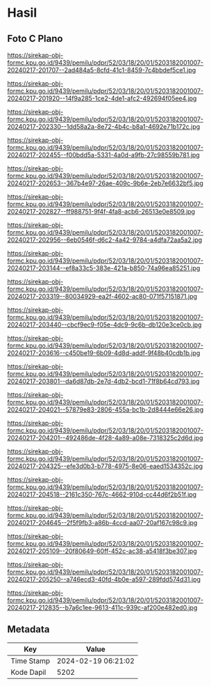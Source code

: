 # Hasil

## Foto C Plano

https://sirekap-obj-formc.kpu.go.id/9439/pemilu/pdpr/52/03/18/20/01/5203182001007-20240217-201707--2ad484a5-8cfd-41c1-8459-7c4bbdef5ce1.jpg

https://sirekap-obj-formc.kpu.go.id/9439/pemilu/pdpr/52/03/18/20/01/5203182001007-20240217-201920--14f9a285-1ce2-4de1-afc2-492694f05ee4.jpg

https://sirekap-obj-formc.kpu.go.id/9439/pemilu/pdpr/52/03/18/20/01/5203182001007-20240217-202330--1dd58a2a-8e72-4b4c-b8a1-4692e71b172c.jpg

https://sirekap-obj-formc.kpu.go.id/9439/pemilu/pdpr/52/03/18/20/01/5203182001007-20240217-202455--f00bdd5a-5331-4a0d-a9fb-27c98559b781.jpg

https://sirekap-obj-formc.kpu.go.id/9439/pemilu/pdpr/52/03/18/20/01/5203182001007-20240217-202653--367b4e97-26ae-409c-9b6e-2eb7e6632bf5.jpg

https://sirekap-obj-formc.kpu.go.id/9439/pemilu/pdpr/52/03/18/20/01/5203182001007-20240217-202827--ff988751-9f4f-4fa8-acb6-26513e0e8509.jpg

https://sirekap-obj-formc.kpu.go.id/9439/pemilu/pdpr/52/03/18/20/01/5203182001007-20240217-202956--6eb0546f-d6c2-4a42-9784-a4dfa72aa5a2.jpg

https://sirekap-obj-formc.kpu.go.id/9439/pemilu/pdpr/52/03/18/20/01/5203182001007-20240217-203144--ef8a33c5-383e-421a-b850-74a96ea85251.jpg

https://sirekap-obj-formc.kpu.go.id/9439/pemilu/pdpr/52/03/18/20/01/5203182001007-20240217-203319--80034929-ea2f-4602-ac80-071f57151871.jpg

https://sirekap-obj-formc.kpu.go.id/9439/pemilu/pdpr/52/03/18/20/01/5203182001007-20240217-203440--cbcf9ec9-f05e-4dc9-9c6b-db120e3ce0cb.jpg

https://sirekap-obj-formc.kpu.go.id/9439/pemilu/pdpr/52/03/18/20/01/5203182001007-20240217-203616--c450be19-6b09-4d8d-addf-9f48b40cdb1b.jpg

https://sirekap-obj-formc.kpu.go.id/9439/pemilu/pdpr/52/03/18/20/01/5203182001007-20240217-203801--da6d87db-2e7d-4db2-bcd1-71f8b64cd793.jpg

https://sirekap-obj-formc.kpu.go.id/9439/pemilu/pdpr/52/03/18/20/01/5203182001007-20240217-204021--57879e83-2806-455a-bc1b-2d8444e66e26.jpg

https://sirekap-obj-formc.kpu.go.id/9439/pemilu/pdpr/52/03/18/20/01/5203182001007-20240217-204201--492486de-4f28-4a89-a08e-7318325c2d6d.jpg

https://sirekap-obj-formc.kpu.go.id/9439/pemilu/pdpr/52/03/18/20/01/5203182001007-20240217-204325--efe3d0b3-b778-4975-8e06-eaed1534352c.jpg

https://sirekap-obj-formc.kpu.go.id/9439/pemilu/pdpr/52/03/18/20/01/5203182001007-20240217-204518--2161c350-767c-4662-910d-cc44d6f2b51f.jpg

https://sirekap-obj-formc.kpu.go.id/9439/pemilu/pdpr/52/03/18/20/01/5203182001007-20240217-204645--2f5f9fb3-a86b-4ccd-aa07-20af167c98c9.jpg

https://sirekap-obj-formc.kpu.go.id/9439/pemilu/pdpr/52/03/18/20/01/5203182001007-20240217-205109--20f80649-60ff-452c-ac38-a5418f3be307.jpg

https://sirekap-obj-formc.kpu.go.id/9439/pemilu/pdpr/52/03/18/20/01/5203182001007-20240217-205250--a746ecd3-40fd-4b0e-a597-289fdd574d31.jpg

https://sirekap-obj-formc.kpu.go.id/9439/pemilu/pdpr/52/03/18/20/01/5203182001007-20240217-212835--b7a6c1ee-9613-411c-939c-af200e482ed0.jpg


## Metadata

| Key        | Value               |
| ---------- | ------------------- |
| Time Stamp | 2024-02-19 06:21:02 |
| Kode Dapil | 5202                |



